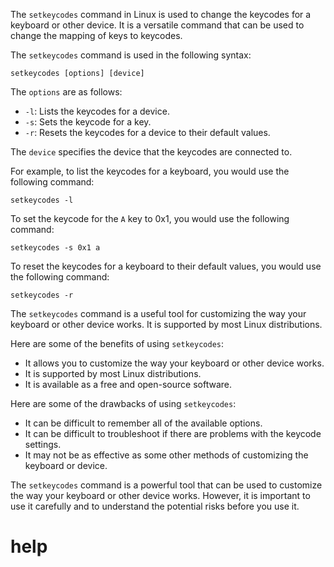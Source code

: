 The `setkeycodes` command in Linux is used to change the keycodes for a keyboard or other device. It is a versatile command that can be used to change the mapping of keys to keycodes.

The `setkeycodes` command is used in the following syntax:

```
setkeycodes [options] [device]
```

The `options` are as follows:

* `-l`: Lists the keycodes for a device.
* `-s`: Sets the keycode for a key.
* `-r`: Resets the keycodes for a device to their default values.

The `device` specifies the device that the keycodes are connected to.

For example, to list the keycodes for a keyboard, you would use the following command:

```
setkeycodes -l
```

To set the keycode for the `A` key to 0x1, you would use the following command:

```
setkeycodes -s 0x1 a
```

To reset the keycodes for a keyboard to their default values, you would use the following command:

```
setkeycodes -r
```

The `setkeycodes` command is a useful tool for customizing the way your keyboard or other device works. It is supported by most Linux distributions.

Here are some of the benefits of using `setkeycodes`:

* It allows you to customize the way your keyboard or other device works.
* It is supported by most Linux distributions.
* It is available as a free and open-source software.

Here are some of the drawbacks of using `setkeycodes`:

* It can be difficult to remember all of the available options.
* It can be difficult to troubleshoot if there are problems with the keycode settings.
* It may not be as effective as some other methods of customizing the keyboard or device.

The `setkeycodes` command is a powerful tool that can be used to customize the way your keyboard or other device works. However, it is important to use it carefully and to understand the potential risks before you use it.



# help 

```

```
